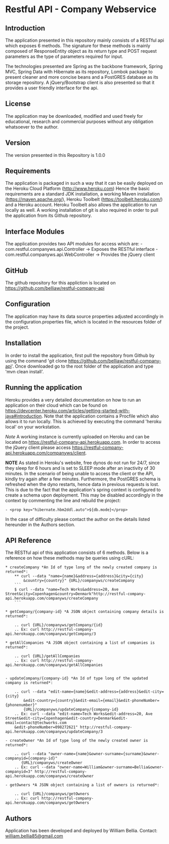 			
Restful API - Company Webservice
================================

Introduction
------------

The application presented in this repository mainly consists 
of a RESTful api which exposes 6 methods. The signature for 
these methods is mainly composed of ResponseEntity object as 
its return type and POST request parameters as the type 
of parameters required for input.

The technologies presented are Spring as the backbone framework,
Spring MVC, Spring Data with Hibernate as its repository, Lombok package to 
present cleaner and more concise beans and a PostGRES database
as its storage repository. A jQuery/Bootstrap client is also presented so
that it provides a user friendly interface for the api. 

License
-------

The application may be downloaded, modified and used freely for
educational, research and commercial purposes without any obligation 
whatsoever to the author. 

Version
-------

The version presented in this Repository is 1.0.0

Requirements
------------

The application is packaged in such a way that it can be easily
deployed on the Heroku Cloud Platform (http://www.heroku.com)
Hence the basic requirements are a standard JDK installation, a 
working Maven installation (https://maven.apache.org/), Heroku Toolbelt
(https://toolbelt.heroku.com/) and a Heroku account. Heroku Toolbelt 
also allows the application to run locally as well. A working
installation of git is also required in order to pull the application
from its Github repository.

Interface Modules
-------

The application provides two API modules for access which are:
	- com.restful.companyws.api.Controller -> Exposes the RESTful interface
	- com.restful.companyws.api.WebController -> Provides the jQuery client

GitHub
------ 

The github repository for this appliction is located on 
https://github.com/belliaw/restful-company-api

Configuration
-------------

The application may have its data source properties adjusted accordingly
in the configuration.properties file, which is located in the resources
folder of the project.

Installation
------------

In order to install the application, first pull the
repository from Github by using the command 'git clone
https://github.com/belliaw/restful-company-api'. Once downloaded 
go to the root folder of the application and type 'mvn clean install'.

Running the application
-----------------------

Heroku provides a very detailed documentation on how to run an 
application on their cloud which can be found on
https://devcenter.heroku.com/articles/getting-started-with-java#introduction.
Note that the application contains a Procfile which also allows it to run
locally. This is achieved by executing the command 'heroku local' on
your workstation.

*Note*
A working instance is currently uploaded on Heroku and can be located 
on https://restful-company-api.herokuapp.com. In order to access the jQuery
client please access https://restful-company-api.herokuapp.com/companyws/client.

**NOTE**
As stated in Heroku's website, free dynos do not run for 24/7, since they sleep
for 6 hours and is set to SLEEP mode after an inactivity of 30 minutes. In the
scenario of being unable to access the client or the API, kindly try again after
a few minutes. Furthermore, the PostGRES schema is refreshed when the dyno 
restarts, hence data in previous requests is lost. This is due to the fact that
the application's spring context is configured to create a schema upon deployment. 
This may be disabled accordingly in the context by commenting the line and rebuild the project:

	- <prop key="hibernate.hbm2ddl.auto">${db.mode}</prop>
	
In the case of difficulty please contact the author on the details listed hereunder
in the Authors section.

API Reference
-------------

The RESTful api of this application consists of 6 methods. Below is a reference on
how these methods may be queries using cURL:
	
	* createCompany *An Id of type long of the newly created company is returned*:
		** curl --data "name={name}&address={address}&city={city}
			&country={country}" {URL}/companyws/createCompany
		```
		$ curl --data "name=Tech Works&address=20, Ave Street&city=Copenhagen&country=Denmark"http://restful-company-api.herokuapp.com/companyws/createCompany
		```
		
	* getCompany/{company-id} *A JSON object containing company details is returned*:
		
		.. curl {URL}/companyws/getCompany/{id}
		.. Ex: curl http://restful-company-api.herokuapp.com/companyws/getCompany/3
		
	* getAllCompanies *A JSON object containing a list of companies is returned*:
	
		.. curl {URL}/getAllCompanies
		.. Ex: curl http://restful-company-api.herokuapp.com/companyws/getAllCompanies
	
	
	- updateCompany/{company-id} *An Id of type long of the updated company is returned*:
	
		.. curl --data "edit-name={name}&edit-address={address}&edit-city={city}
			&edit-country={country}&edit-email={email}&edit-phoneNumber={phonenumber}" 
			{URL}/companyws/updateCompany/{company-id}
		.. Ex: curl --data "edit-name=Tech Works&edit-address=20, Ave 	Street&edit-city=Copenhagen&edit-country=Denmark&edit-email=contact@techworks.com
		&edit-phoneNumber=098272621" http://restful-company-api.herokuapp.com/companyws/updateCompany/3
		
	- createOwner *An Id of type long of the newly created owner is returned*:
	
		.. curl --data "owner-name={name}&owner-surname={surname}&owner-companyid={company-id}"
		   {URL}/companyws/createOwner
		.. Ex: curl --data "owner-name=William&owner-surname=Bellia&owner-companyid=3" http://restful-company-api.herokuapp.com/companyws/createOwner
		
	- getOwners *A JSON object containing a list of owners is returned*:
	
		.. curl {URL}/companyws/getOwners
		.. Ex: curl http://restful-company-api.herokuapp.com/companyws/getOwners

Authors
-------------

Application has been developed and deployed by William Bellia.
Contact: william.bellia85@gmail.com







